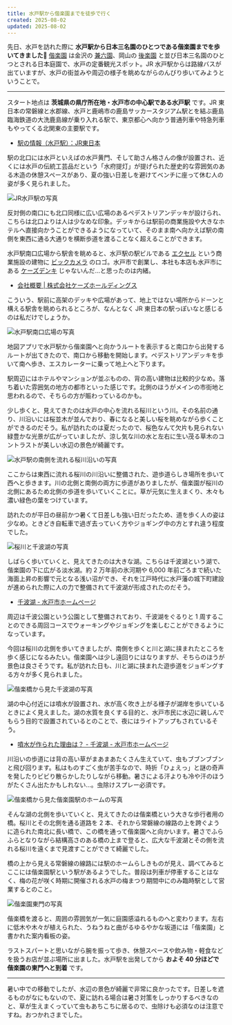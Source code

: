 ```yaml
---
title: 水戸駅から偕楽園までを徒歩で行く
created: 2025-08-02
updated: 2025-08-02
---
```


先日、水戸を訪れた際に **水戸駅から日本三名園のひとつである偕楽園までを歩いてきました🚶** [偕楽園](https://ibaraki-kairakuen.jp/) は金沢の [兼六園](https://www.pref.ishikawa.jp/siro-niwa/kenrokuen/)、岡山の [後楽園](https://okayama-korakuen.jp/index.html) と並び日本三名園のひとつとされる日本庭園で、水戸の定番観光スポット。JR 水戸駅からは路線バスが出ていますが、水戸の街並みや周辺の様子を眺めながらのんびり歩いてみようということで。

---

スタート地点は **茨城県の県庁所在地・水戸市の中心駅である水戸駅** です。JR 東日本の常磐線と水郡線、水戸と鹿嶋市の鹿島サッカースタジアム駅とを結ぶ鹿島臨海鉄道の大洗鹿島線が乗り入れる駅で、東京都心へ向かう普通列車や特急列車もやってくる北関東の主要駅です。

- [駅の情報（水戸駅）：JR東日本](https://www.jreast.co.jp/estation/station/info.aspx?StationCd=1471)

駅の北口には水戸といえばの水戸黄門、そして助さん格さんの像が設置され、近くには水戸の伝統工芸品だという「水府提灯」が提げられた歴史的な雰囲気のある木造の休憩スペースがあり、夏の強い日差しを避けてベンチに座って休む人の姿が多く見られました。

![JR水戸駅の写真](807c0c08-e563-4ca7-d7b3-ce2fa8e22900)

反対側の南口にも北口同様に広い広場のあるペデストリアンデッキが設けられ、こちらは北口よりは人は少なめな印象。デッキからは駅前の商業施設や大きなホテルへ直接向かうことができるようになっていて、そのまま南へ向かえば駅の南側を東西に通る大通りを横断歩道を渡ることなく超えることができます。

水戸駅南口広場から駅舎を眺めると、水戸駅の駅ビルである [エクセル](https://www.excel-mito.com/) という商業施設の建物に [ビックカメラ](https://www.biccamera.com/bc/main/) のロゴ。水戸市で創業し、本社も本店も水戸市にある [ケーズデンキ](https://www.ksdenki.com/shop/) じゃないんだ…と思ったのは内緒。

- [会社概要 | 株式会社ケーズホールディングス](https://www.ksdenki.co.jp/company/outline/)

こういう、駅前に高架のデッキや広場があって、地上ではない場所からドーンと構える駅舎を眺められるところが、なんとなく JR 東日本の駅っぽいなと感じるのは私だけでしょうか。

![水戸駅南口広場の写真](6ea6c4c2-69fe-4219-fb32-a59dffa05900)

地図アプリで水戸駅から偕楽園へと向かうルートを表示すると南口から出発するルートが出てきたので、南口から移動を開始します。ペデストリアンデッキを歩いて南へ歩き、エスカレーターに乗って地上へと下ります。

駅周辺にはホテルやマンションが並ぶものの、背の高い建物は比較的少なめ。落ち着いた雰囲気の地方の都市といった感じです。北側のほうがメインの市街地と思われるので、そちらの方が賑わっているのかも。

少し歩くと、見えてきたのは水戸の中心を流れる桜川という川。その名前の通り、川沿いには桜並木が並んでおり、春になると美しい桜を眺めながら歩くことができるのだそう。私が訪れたのは夏だったので、桜色なんて欠片も見られない緑豊かな光景が広がっていましたが、涼し気な川の水と左右に生い茂る草木のコントラストが美しい水辺の景色が綺麗です。

![水戸駅の南側を流れる桜川沿いの写真](a13818dc-7c01-4741-dc9a-da70c4447900)

ここからは東西に流れる桜川の川沿いに整備された、遊歩道らしき場所を歩いて西へと歩きます。川の北側と南側の両方に歩道がありましたが、偕楽園が桜川の北側にあるため北側の歩道を歩いていくことに。草が元気に生えまくり、木々も濃い緑色の葉をつけています。

訪れたのが平日の昼前かつ暑くて日差しも強い日だったため、道を歩く人の姿は少なめ。ときどき自転車で過ぎ去っていく方やジョギング中の方とすれ違う程度でした。

![桜川と千波湖の写真](a298f235-8341-4dea-fb4a-f34434955900)

しばらく歩いていくと、見えてきたのは大きな湖。こちらは千波湖という湖で、偕楽園の下に広がる淡水湖。約 2 万年前の氷河期や 6,000 年前ごろまで続いた海面上昇の影響で元となる浅い沼ができ、それを江戸時代に水戸藩の城下町建設が進められた際に人の力で整備されて千波湖が形成されたのだそう。

- [千波湖 - 水戸市ホームページ](https://www.city.mito.lg.jp/site/senbako/)

周辺は千波公園という公園として整備されており、千波湖をぐるりと 1 周することのできる周回コースでウォーキングやジョギングを楽しむことができるようになっています。

今回は桜川の北側を歩いてきましたが、南側を歩くと川と湖に挟まれたところを歩く感じになるみたい。偕楽園へは少し遠回りにはなりますが、そちらのほうが景色は良さそうです。私が訪れた日も、川と湖に挟まれた遊歩道をジョギングする方々が多く見られました。

![偕楽橋から見た千波湖の写真](2246634f-1ba8-49a6-bce2-188cc5f7f300)

湖の中心付近には噴水が設置され、水が高く吹き上がる様子が湖岸を歩いているときによく見えました。湖の水質を良くする目的と、水戸市民に水辺に親しんでもらう目的で設置されているとのことで、夜にはライトアップもされているそう。

- [噴水が作られた理由は？ - 千波湖 - 水戸市ホームページ](https://www.city.mito.lg.jp/site/senbako/55560.html)

川沿いの歩道には背の高い草がまあまあたくさん生えていて、虫もブブンブブンと飛び回ります。私はものすごく虫が苦手なので、時折「ひょえっ」と謎の奇声を発したりビビり散らかしたりしながら移動。暑さによる汗よりも冷や汗のほうがたくさん出たかもしれない…。虫除けスプレー必須です。

![偕楽橋から見た偕楽園駅のホームの写真](2311c85c-f701-4bcc-d990-200fe71faa00)

そんな湖の北側を歩いていくと、見えてきたのは偕楽橋という大きな歩行者用の橋。桜川とその北側を通る道路を 2 本、それから常磐線の線路の上を跨ぐように造られた南北に長い橋で、この橋を通って偕楽園へと向かいます。暑さでふらふらとなりながら結構高さのある橋の上まで登ると、広大な千波湖とその側を流れる桜川を遠くまで見渡すことができて綺麗でした。

橋の上から見える常磐線の線路には駅のホームらしきものが見え、調べてみるとここには偕楽園駅という駅があるようでした。普段は列車が停車することはなく、梅の花が咲く時期に開催される水戸の梅まつり期間中にのみ臨時駅として営業するとのこと。

![偕楽園東門の写真](cbe1994b-aa37-468c-7e58-428491635c00)

偕楽橋を渡ると、周囲の雰囲気が一気に庭園感溢れるものへと変わります。左右に低木や木々が植えられた、うねうねと曲がるゆるやかな坂道には「偕楽園」と書かれた案内看板の姿。

ラストスパートと思いながら腕を振って歩き、休憩スペースや飲み物・軽食などを扱うお店が並ぶ場所に出ました。水戸駅を出発してから **およそ 40 分ほどで偕楽園の東門へと到着** です。

---

暑い中での移動でしたが、水辺の景色が綺麗で非常に良かったです。日差しを遮るものがなにもないので、夏に訪れる場合は暑さ対策をしっかりするべきなのと、草が生えまくっていて虫もあちこちに居るので、虫除けも必須なのは注意ですね。おつかれさまでした。
